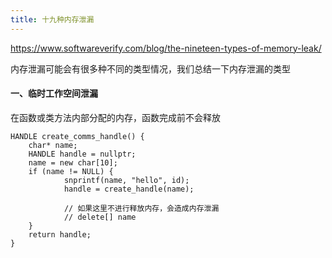 ```yaml
---
title: 十九种内存泄漏
---
```


https://www.softwareverify.com/blog/the-nineteen-types-of-memory-leak/

内存泄漏可能会有很多种不同的类型情况，我们总结一下内存泄漏的类型

#### 一、临时工作空间泄漏

在函数或类方法内部分配的内存，函数完成前不会释放

```
HANDLE create_comms_handle() {
	char* name;
	HANDLE handle = nullptr;
	name = new char[10];
	if (name != NULL) {
			snprintf(name, "hello", id);
			handle = create_handle(name);
			
			// 如果这里不进行释放内存，会造成内存泄漏
			// delete[] name
	}
	return handle;
}
```



